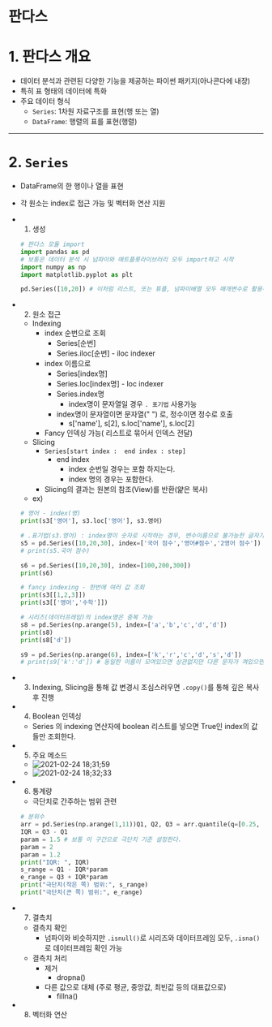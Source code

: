 판다스
======

# 1. 판다스 개요
  - 데이터 분석과 관련된 다양한 기능을 제공하는 파이썬 패키지(아나콘다에 내장)
  - 특히 표 형태의 데이터에 특화
  - 주요 데이터 형식
    - `Series`: 1차원 자료구조를 표현(행 또는 열)
    - `DataFrame`: 행렬의 표를 표현(행렬)

- - -

# 2. `Series`
  - DataFrame의 한 행이나 열을 표현
  - 각 원소는 index로 접근 가능 및 벡터화 연산 지원
  
  - 01. 생성
    ```python
    # 판다스 모듈 import
    import pandas as pd
    # 보통은 데이터 분석 시 넘파이와 매트플롯라이브러리 모두 import하고 시작
    import numpy as np
    import matplotlib.pyplot as plt

    pd.Series([10,20]) # 이처럼 리스트, 또는 튜플, 넘파이배열 모두 매개변수로 활용하여 시리즈 생성가능
    ```
  - 02. 원소 접근
    - Indexing
      - index 순번으로 조회
        - Series[순번]
        - Series.iloc[순번] - iloc indexer
      - index 이름으로 
        - Series[index명]
        - Series.loc[index명] - loc indexer
        - Series.index명
            - index명이 문자열일 경우 `. 표기법` 사용가능
        - index명이 문자열이면 문자열(" ") 로, 정수이면 정수로 호출
            - s['name'], s[2], s.loc['name'], s.loc[2]
      - Fancy 인덱싱 가능( 리스트로 묶어서 인덱스 전달)
    - Slicing
      - `Series[start index :  end index : step]`
          - end index
              - index 순번일 경우는 포함 하지는다.
              - index 명의 경우는 포함한다.
      - Slicing의 결과는 원본의 참조(View)를 반환(얉은 복사)
    - ex)
    ```python
    # 영어 - index(명)
    print(s3['영어'], s3.loc['영어'], s3.영어)

    # .표기법(s3.영어) : index명이 숫자로 시작하는 경우, 변수이름으로 불가능한 글자가 있는 경우 사용 불가
    s5 = pd.Series([10,20,30], index=['국어 점수','영어#점수','2영어 점수'])
    # print(s5.국어 점수)

    s6 = pd.Series([10,20,30], index=[100,200,300])
    print(s6)

    # fancy indexing - 한번에 여러 값 조회
    print(s3[[1,2,3]])
    print(s3[['영어','수학']])

    # 시리즈(데이터프레임)의 index명은 중복 가능
    s8 = pd.Series(np.arange(5), index=['a','b','c','d','d'])
    print(s8)
    print(s8['d'])

    s9 = pd.Series(np.arange(6), index=['k','r','c','d','s','d'])
    # print(s9['k':'d']) # 동일한 이름이 모여있으면 상관없지만 다른 문자가 껴있으면 에러
    ```
        
  - 03. Indexing, Slicing을 통해 값 변경시 조심스러우면 `.copy()`를 통해 깊은 복사 후 진행
  - 04. Boolean 인덱싱
    - Series 의 indexing 연산자에 boolean 리스트를 넣으면 True인 index의 값들만 조회한다.
  - 05. 주요 메소드
    - ![2021-02-24 18;31;59](https://user-images.githubusercontent.com/71580318/108980131-b364cb80-76ce-11eb-842c-52baaff2ae4b.PNG)
    - ![2021-02-24 18;32;33](https://user-images.githubusercontent.com/71580318/108980198-c37cab00-76ce-11eb-8536-71cd916fd89c.PNG)
  - 06. 통계량
    - 극단치로 간주하는 범위 관련
    ```python
    # 분위수
    arr = pd.Series(np.arange(1,11))Q1, Q2, Q3 = arr.quantile(q=[0.25, 0.5, 0.75])
    IQR = Q3 - Q1
    param = 1.5 # 보통 이 구간으로 극단치 기준 설정한다.
    param = 2
    param = 1.2
    print("IQR: ", IQR)
    s_range = Q1 - IQR*param
    e_range = Q3 + IQR*param
    print("극단치(작은 쪽) 범위:", s_range)
    print("극단치(큰 쪽) 범위:", e_range)
    ```
  - 07. 결측치
    - 결측치 확인
      - 넘파이와 비슷하지만 `.isnull()`로 시리즈와 데이터프레임 모두, `.isna()`로 데이터프레임 확인 가능
    - 결측치 처리
      - 제거 
        - dropna()
      - 다른 값으로 대체 (주로 평균, 중앙값, 최빈값 등의 대표값으로)
        - fillna()
  - 08. 벡터화 연산 
